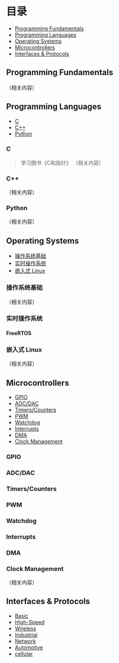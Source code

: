 # 目录
- [Programming Fundamentals](#Programming-Fundamentals)          
- [Programming Languages](#Programming-Languages)  
- [Operating Systems](#Operating-Systems)      
- [Microcontrollers](#Microcontrollers)              
- [Interfaces & Protocols](#Interfaces---Protocols)  

## Programming Fundamentals  
（相关内容）

## Programming Languages
- [C](#C语言)  
- [C++](#C++)  
- [Python](#Python)    

### C
> 学习图书《C和指针》
（相关内容）
### C++                                                                                                          
（相关内容）
### Python
（相关内容）

## Operating Systems  
- [操作系统基础](#操作系统基础)
- [实时操作系统](#实时操作系统)
- [嵌入式 Linux](#嵌入式-Linux)

### 操作系统基础
（相关内容）
### 实时操作系统
#### FreeRTOS
### 嵌入式 Linux
（相关内容）

## Microcontrollers      
- [GPIO](###GPIO)  
- [ADC/DAC](###ADC/DAC)    
- [Timers/Counters](###Timers/Counters)  
- [PWM](###PWM)  
- [Watchdog](###Watchdog)  
- [Interrupts](###Interrupts)  
- [DMA](###DMA)    
- [Clock Management](#Clock-Management)
  
### GPIO  
### ADC/DAC    
### Timers/Counters    
### PWM  
### Watchdog      
### Interrupts  
### DMA    
### Clock Management      
（相关内容）

## Interfaces & Protocols
- [Basic](###Basic)
- [High-Speed](###High-Speed)    
- [Wireless](###Wireless)    
- [Industrial](###Industrial)   
- [Network](###Network) 
- [Automotive](###Automotive)  
- [cellular](###cellular)  
##

